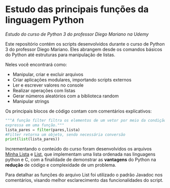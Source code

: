 # Estudo das principais funções da linguagem Python
*Estudo do curso de Python 3 do professor Diego Mariano na Udemy*

Este repositório contém os scripts desenvolvidos durante o curso de Python 3 do professor Diego Mariano. Eles abrangem desde os comandos básicos do Python até estruturas para manipulação de listas.

Neles você encontrará como:

- Manipular, criar e excluir arquivos
- Criar aplicações modulares, importando scripts externos
- Ler e escrever valores no console
- Realizar operações com listas
- Gerar números aleatórios com a biblioteca random
- Manipular strings

Os principais blocos de código contam com comentários explicativos:

```python
"""A função filter filtra os elementos de um vetor por meio da condição
expressa em uma função."""
lista_pares = filter(pares,lista)
#Filter retorna um objeto, sendo necessária conversão
print(list(lista_pares))
```
Incrementando o conteúdo do curso foram desenvolvidos os arquivos [Minha Lista](https://github.com/Fefefx/Curso-Python-3/blob/master/Minha%20Lista.py "Lista em Python") e [List](https://github.com/Fefefx/Curso-Python-3/blob/master/List.c "Lista em C"), que implementam uma lista ordenada nas linguagens python e C, com a finalidade de demonstrar as **vantagens** do Python na **redução** de código e complexidade de um problema. 

Para detalhar as funções do arquivo List foi utilizado o padrão Javadoc nos comentários, visando melhor esclarecimento das funcionalidades do script. 

